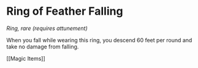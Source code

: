 # Ring of Feather Falling

*Ring, rare (requires attunement)*

When you fall while wearing this ring, you descend 60 feet per round and take no damage from falling.


[[Magic Items]]